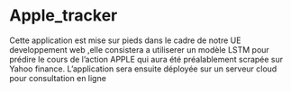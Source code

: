 # Apple_tracker
Cette application est mise sur pieds dans le cadre de notre UE developpement web ,elle consistera a  utiliserer un modèle LSTM pour  prédire le cours de l’action APPLE qui aura été préalablement scrapée sur Yahoo finance. L’application sera ensuite déployée sur un serveur cloud pour consultation en ligne
